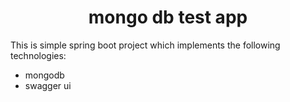 <h1 align="center"> mongo db test app</h1>

This is simple spring boot project which implements the following technologies:
- mongodb
- swagger ui